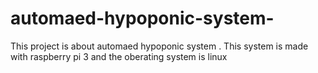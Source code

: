 # automaed-hypoponic-system-
This project is about automaed hypoponic system . This system is made with raspberry pi 3 and the oberating system is linux
